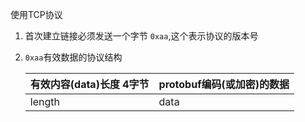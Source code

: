   使用TCP协议

1. 首次建立链接必须发送一个字节 `0xaa`,这个表示协议的版本号

2. `0xaa`有效数据的协议结构

   | 有效内容(data)长度 4字节 | protobuf编码(或加密)的数据 |
   | ------------------------ | -------------------------- |
   | length                   | data                       |

